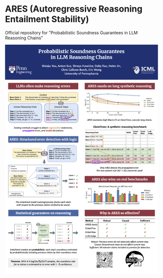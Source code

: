 # ARES (Autoregressive Reasoning Entailment Stability)
Official repository for "Probabilistic Soundness Guarantees in LLM Reasoning Chains"

![image](assets/ARES_AIW_Workshop_Poster.png)